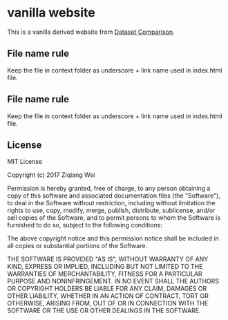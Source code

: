 # vanilla website

This is a vanilla derived website from [Dataset Comparison](https://github.com/zqwei/Neural-Recording-Methodology-Comparison).

## File name rule
Keep the file in context folder as underscore + link name used in index.html file. 

## File name rule
Keep the file in context folder as underscore + link name used in index.html file. 

## License
MIT License

Copyright (c) 2017 Ziqiang Wei

Permission is hereby granted, free of charge, to any person obtaining a copy
of this software and associated documentation files (the "Software"), to deal
in the Software without restriction, including without limitation the rights
to use, copy, modify, merge, publish, distribute, sublicense, and/or sell
copies of the Software, and to permit persons to whom the Software is
furnished to do so, subject to the following conditions:

The above copyright notice and this permission notice shall be included in all
copies or substantial portions of the Software.

THE SOFTWARE IS PROVIDED "AS IS", WITHOUT WARRANTY OF ANY KIND, EXPRESS OR
IMPLIED, INCLUDING BUT NOT LIMITED TO THE WARRANTIES OF MERCHANTABILITY,
FITNESS FOR A PARTICULAR PURPOSE AND NONINFRINGEMENT. IN NO EVENT SHALL THE
AUTHORS OR COPYRIGHT HOLDERS BE LIABLE FOR ANY CLAIM, DAMAGES OR OTHER
LIABILITY, WHETHER IN AN ACTION OF CONTRACT, TORT OR OTHERWISE, ARISING FROM,
OUT OF OR IN CONNECTION WITH THE SOFTWARE OR THE USE OR OTHER DEALINGS IN THE
SOFTWARE.
